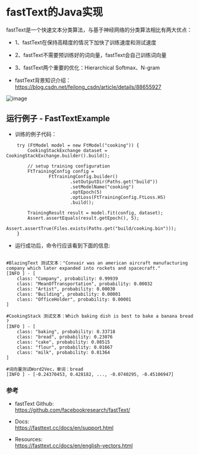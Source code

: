 # fastText的Java实现
fastText是一个快速文本分类算法，与基于神经网络的分类算法相比有两大优点：
- 1、fastText在保持高精度的情况下加快了训练速度和测试速度
- 2、fastText不需要预训练好的词向量，fastText会自己训练词向量
- 3、fastText两个重要的优化：Hierarchical Softmax、N-gram

- fastText背景知识介绍：    
https://blog.csdn.net/feilong_csdn/article/details/88655927

![image](https://aias-home.oss-cn-beijing.aliyuncs.com/AIAS/nlp_sdks/fastText.png)

## 运行例子 - FastTextExample
-  训练的例子代码：
```text
    try (FtModel model = new FtModel("cooking")) {
        CookingStackExchange dataset = CookingStackExchange.builder().build();

        // setup training configuration
        FtTrainingConfig config =
                FtTrainingConfig.builder()
                        .setOutputDir(Paths.get("build"))
                        .setModelName("cooking")
                        .optEpoch(5)
                        .optLoss(FtTrainingConfig.FtLoss.HS)
                        .build();

        TrainingResult result = model.fit(config, dataset);
        Assert.assertEquals(result.getEpoch(), 5);
        Assert.assertTrue(Files.exists(Paths.get("build/cooking.bin")));
    }
```


-  运行成功后，命令行应该看到下面的信息:
```text

#BlazingText 测试文本："Convair was an american aircraft manufacturing company which later expanded into rockets and spacecraft."
[INFO ] - [
	class: "Company", probability: 0.99939
	class: "MeanOfTransportation", probability: 0.00032
	class: "Artist", probability: 0.00030
	class: "Building", probability: 0.00001
	class: "OfficeHolder", probability: 0.00001
]

#CookingStack 测试文本：Which baking dish is best to bake a banana bread ?
[INFO ] - [
	class: "baking", probability: 0.33718
	class: "bread", probability: 0.23076
	class: "cake", probability: 0.08515
	class: "flour", probability: 0.01667
	class: "milk", probability: 0.01364
]

#词向量测试Word2Vec，单词：bread
[INFO ] - [-0.24370453, 0.428182, ..., -0.0740295, -0.45106947]

```

### 参考
- fastText Github:   
  https://github.com/facebookresearch/fastText/

- Docs:    
  https://fasttext.cc/docs/en/support.html

- Resources:    
  https://fasttext.cc/docs/en/english-vectors.html